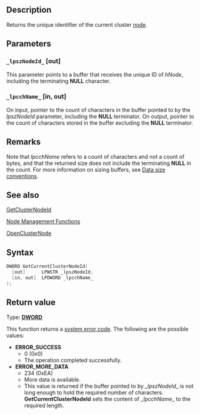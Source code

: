 ## Description

Returns the unique identifier of the current cluster [node](https://learn.microsoft.com/previous-versions/windows/desktop/mscs/nodes).

## Parameters

### `_lpszNodeId_` [out]

This parameter points to a buffer that receives the unique ID of *hNode*, including the terminating **NULL** character.

### `_lpcchName_` [in, out]

On input, pointer to the count of characters in the buffer pointed to by the *lpszNodeId* parameter, including the **NULL** terminator. On output, pointer to the count of characters stored in the buffer excluding the **NULL** terminator.

## Remarks

Note that *_lpcchName_* refers to a count of characters and not a count of bytes, and that the returned size does not include the terminating **NULL** in the count. For more information on sizing buffers, see [Data size conventions](https://learn.microsoft.com/previous-versions/windows/desktop/mscs/data-size-conventions).

## See also

[GetClusterNodeId](https://learn.microsoft.com/windows/win32/api/clusapi/nf-clusapi-getclusternodeid)

[Node Management Functions](https://learn.microsoft.com/previous-versions/windows/desktop/mscs/node-management-functions)

[OpenClusterNode](https://learn.microsoft.com/windows/win32/api/clusapi/nf-clusapi-openclusternode)

## Syntax

```cpp
DWORD GetCurrentClusterNodeId(
  [out]      LPWSTR _lpszNodeId,
  [in, out]  LPDWORD _lpcchName_
);
```

## Return value

Type: **[DWORD](https://learn.microsoft.com/windows/desktop/winprog/windows-data-types)**

This function returns a [system error code](https://learn.microsoft.com/windows/win32/debug/system-error-codes). The following are the possible values:

- **ERROR_SUCCESS**
  - 0 (0x0)
  - The operation completed successfully.
- **ERROR_MORE_DATA**
  - 234 (0xEA)
  - More data is available.
  - This value is returned if the buffer pointed to by _\_lpszNodeId_\_ is not long enough to hold the required number of characters. **GetCurrentClusterNodeId** sets the content of _\_lpcchName_\_ to the required length.